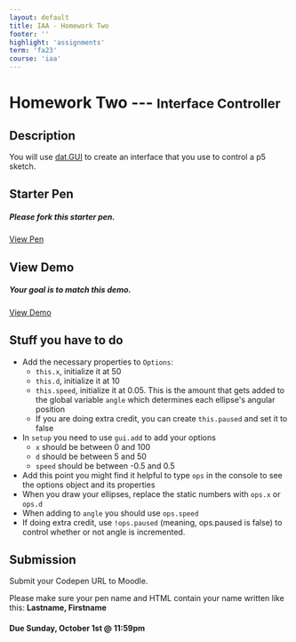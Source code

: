 ```yaml
---
layout: default
title: IAA - Homework Two
footer: ''
highlight: 'assignments'
term: 'fa23'
course: 'iaa'
---
```

# Homework Two --- <small>Interface Controller</small>
## Description
You will use [dat.GUI](https://github.com/dataarts/dat.gui/blob/master/API.md) to create an interface that you use to control a p5 sketch.

## Starter Pen

<div class="card">
  <div class="card-body">
    <h5 class="card-title">Please fork this starter pen.</h5>
    <a href="https://codepen.io/novonagu/pen/vYBajXq" class="btn btn-primary text-white" target="_blank">View Pen</a>
  </div>
</div>

## View Demo

<div class="card">
  <div class="card-body">
    <h5 class="card-title">Your goal is to match this demo.</h5>
    <a href="hw2-demo.html" class="btn btn-primary text-white" target="_blank">View Demo</a>
  </div>
</div>

## Stuff you have to do
* Add the necessary properties to `Options`:
    * `this.x`, initialize it at 50
    * `this.d`, initialize it at 10
    * `this.speed`, initialize it at 0.05. This is the amount that gets added to the global variable `angle` which determines each ellipse's angular position
    * If you are doing extra credit, you can create `this.paused` and set it to false
* In `setup` you need to use `gui.add` to add your options
    * `x` should be between 0 and 100
    * `d` should be between 5 and 50
    * `speed` should be between -0.5 and 0.5
* Add this point you might find it helpful to type `ops` in the console to see the options object and its properties
* When you draw your ellipses, replace the static numbers with `ops.x` or `ops.d`
* When adding to `angle` you should use `ops.speed`
* If doing extra credit, use `!ops.paused` (meaning, ops.paused is false) to control whether or not angle is incremented.


## Submission
Submit your Codepen URL to Moodle.

Please make sure your pen name and HTML contain your name written like this: __Lastname, Firstname__

#### **Due Sunday, October 1st @ 11:59pm**